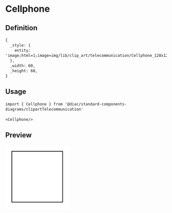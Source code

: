 # Cellphone

## Definition

```
{
  _style: { 
    entity: 'image;html=1;image=img/lib/clip_art/telecommunication/Cellphone_128x128.pngstrokeColor=none;',
  },
  _width: 60,
  _height: 60,
}
```

## Usage

```
import { Cellphone } from '@diac/standard-components-diagrams/clipartTelecommunication'

<Cellphone/>
```

## Preview

<img src="./cellphone.png" width="200"/>
